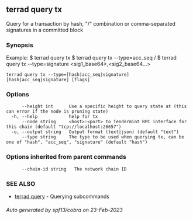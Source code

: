 ## terrad query tx

Query for a transaction by hash, "<addr>/<seq>" combination or comma-separated signatures in a committed block

### Synopsis

Example:
$ terrad query tx <hash>
$ terrad query tx --type=acc_seq <addr>/<sequence>
$ terrad query tx --type=signature <sig1_base64>,<sig2_base64...>

```
terrad query tx --type=[hash|acc_seq|signature] [hash|acc_seq|signature] [flags]
```

### Options

```
      --height int      Use a specific height to query state at (this can error if the node is pruning state)
  -h, --help            help for tx
      --node string     <host>:<port> to Tendermint RPC interface for this chain (default "tcp://localhost:26657")
  -o, --output string   Output format (text|json) (default "text")
      --type string     The type to be used when querying tx, can be one of "hash", "acc_seq", "signature" (default "hash")
```

### Options inherited from parent commands

```
      --chain-id string   The network chain ID
```

### SEE ALSO

* [terrad query](terrad_query.md)	 - Querying subcommands

###### Auto generated by spf13/cobra on 23-Feb-2023
